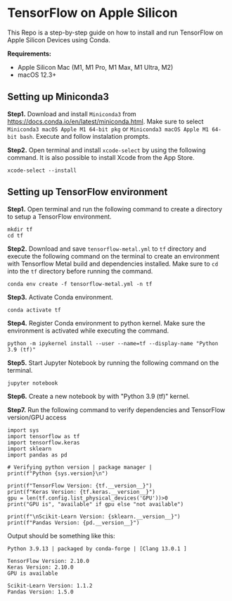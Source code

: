 # TensorFlow on Apple Silicon

This Repo is a step-by-step guide on how to install and run TensorFlow on Apple Silicon Devices using Conda.

**Requirements:**
  - Apple Silicon Mac (M1, M1 Pro, M1 Max, M1 Ultra, M2)
  - macOS 12.3+

## Setting up Miniconda3
**Step1.** Download and install `Miniconda3` from https://docs.conda.io/en/latest/miniconda.html. Make sure to select `Miniconda3 macOS Apple M1 64-bit pkg` or `Miniconda3 macOS Apple M1 64-bit bash`. Execute and follow instalation prompts.

**Step2.** Open terminal and install `xcode-select` by using the following command. It is also possible to install Xcode from the App Store.
```
xcode-select --install
```

## Setting up TensorFlow environment

**Step1.** Open terminal and run the following command to create a directory to setup a TensorFlow environment.
```
mkdir tf
cd tf
```

**Step2.** Download and save `tensorflow-metal.yml` to `tf` directory and execute the following command on the terminal to create an environment with Tensorflow Metal build and dependencies installed. Make sure to `cd` into the `tf` directory before running the command.
```
conda env create -f tensorflow-metal.yml -n tf
```

**Step3.** Activate Conda environment.
```
conda activate tf
```

**Step4.** Register Conda environment to python kernel. Make sure the environment is activated while executing the command.
```
python -m ipykernel install --user --name=tf --display-name "Python 3.9 (tf)"
```

**Step5.** Start Jupyter Notebook by running the following command on the terminal.
```
jupyter notebook
```

**Step6.** Create a new notebook by with "Python 3.9 (tf)" kernel.

**Step7.** Run the following command to verify dependencies and TensorFlow version/GPU access
```
import sys
import tensorflow as tf
import tensorflow.keras
import sklearn 
import pandas as pd

# Verifying python version | package manager | 
print(f"Python {sys.version}\n")

print(f"TensorFlow Version: {tf.__version__}")
print(f"Keras Version: {tf.keras.__version__}")
gpu = len(tf.config.list_physical_devices('GPU'))>0
print("GPU is", "available" if gpu else "not available")

print(f"\nScikit-Learn Version: {sklearn.__version__}")
print(f"Pandas Version: {pd.__version__}")
```

Output should be something like this:

```
Python 3.9.13 | packaged by conda-forge | [Clang 13.0.1 ]

TensorFlow Version: 2.10.0
Keras Version: 2.10.0
GPU is available

Scikit-Learn Version: 1.1.2
Pandas Version: 1.5.0
```


